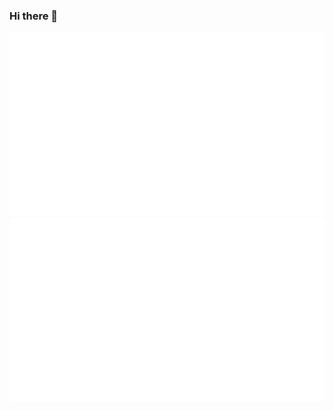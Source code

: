 ### Hi there 👋

<!--
**vidit21srivastava/vidit21srivastava** is a ✨ _special_ ✨ repository because its `README.md` (this file) appears on your GitHub profile.

Here are some ideas to get you started:

- 🔭 I’m currently working on ...
- 🌱 I’m currently learning ...
- 👯 I’m looking to collaborate on ...
- 🤔 I’m looking for help with ...
- 💬 Ask me about ...
- 📫 How to reach me: ...
- 😄 Pronouns: ...
- ⚡ Fun fact: ...
-->
![](https://github.com/vidit21srivastava/github-stats-check/blob/master/generated/overview.svg)
![](https://github.com/vidit21srivastava/github-stats-check/blob/master/generated/languages.svg)
